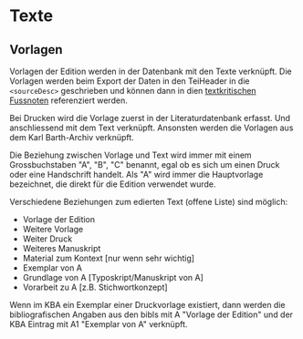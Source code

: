 # Texte

## Vorlagen

Vorlagen der Edition werden in der Datenbank mit den Texte verknüpft. Die Vorlagen werden beim Export der Daten in den TeiHeader in die `<sourceDesc>` geschrieben und können dann in dien [textkritischen Fussnoten](/textstruktur/anmerkungen/#verweis-auf-vorlagen) referenziert werden.

Bei Drucken wird die Vorlage zuerst in der Literaturdatenbank erfasst. Und anschliessend mit dem Text verknüpft. Ansonsten werden die Vorlagen aus dem Karl Barth-Archiv verknüpft.

Die Beziehung zwischen Vorlage und Text wird immer mit einem Grossbuchstaben "A", "B", "C" benannt, egal ob es sich um einen Druck oder eine Handschrift handelt. Als "A" wird immer die Hauptvorlage bezeichnet, die direkt für die Edition verwendet wurde.

Verschiedene Beziehungen zum edierten Text (offene Liste) sind möglich:

* Vorlage der Edition
* Weitere Vorlage
* Weiter Druck
* Weiteres Manuskript
* Material zum Kontext \[nur wenn sehr wichtig\]
* Exemplar von A
* Grundlage von A [Typoskript/Manuskript von A]
* Vorarbeit zu A [z.B. Stichwortkonzept]

Wenn im KBA ein Exemplar einer Druckvorlage existiert, dann werden die bibliografischen Angaben aus den bibls mit A "Vorlage der Edition" und der KBA Eintrag mit A1 "Exemplar von A" verknüpft.
